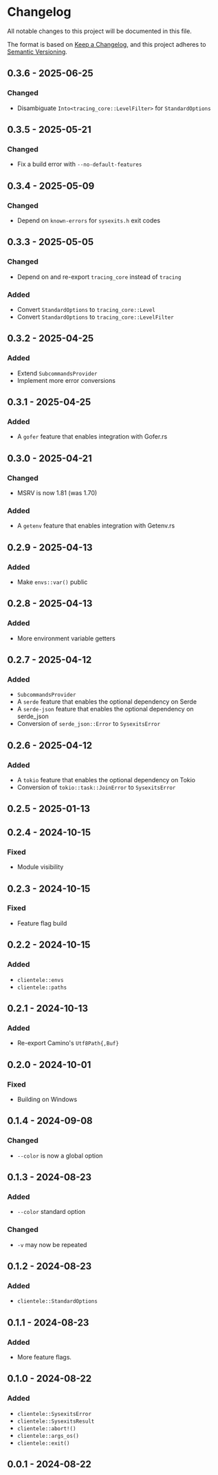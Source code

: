 # Changelog

All notable changes to this project will be documented in this file.

The format is based on [Keep a Changelog](https://keepachangelog.com/en/1.0.0/),
and this project adheres to [Semantic Versioning](https://semver.org/spec/v2.0.0.html).

## 0.3.6 - 2025-06-25
### Changed
- Disambiguate `Into<tracing_core::LevelFilter>` for `StandardOptions`

## 0.3.5 - 2025-05-21
### Changed
- Fix a build error with `--no-default-features`

## 0.3.4 - 2025-05-09
### Changed
- Depend on `known-errors` for `sysexits.h` exit codes

## 0.3.3 - 2025-05-05
### Changed
- Depend on and re-export `tracing_core` instead of `tracing`
### Added
- Convert `StandardOptions` to `tracing_core::Level`
- Convert `StandardOptions` to `tracing_core::LevelFilter`

## 0.3.2 - 2025-04-25
### Added
- Extend `SubcommandsProvider`
- Implement more error conversions

## 0.3.1 - 2025-04-25
### Added
- A `gofer` feature that enables integration with Gofer.rs

## 0.3.0 - 2025-04-21
### Changed
- MSRV is now 1.81 (was 1.70)
### Added
- A `getenv` feature that enables integration with Getenv.rs

## 0.2.9 - 2025-04-13
### Added
- Make `envs::var()` public

## 0.2.8 - 2025-04-13
### Added
- More environment variable getters

## 0.2.7 - 2025-04-12
### Added
- `SubcommandsProvider`
- A `serde` feature that enables the optional dependency on Serde
- A `serde-json` feature that enables the optional dependency on serde_json
- Conversion of `serde_json::Error` to `SysexitsError`

## 0.2.6 - 2025-04-12
### Added
- A `tokio` feature that enables the optional dependency on Tokio
- Conversion of `tokio::task::JoinError` to `SysexitsError`

## 0.2.5 - 2025-01-13

## 0.2.4 - 2024-10-15
### Fixed
- Module visibility

## 0.2.3 - 2024-10-15
### Fixed
- Feature flag build

## 0.2.2 - 2024-10-15
### Added
- `clientele::envs`
- `clientele::paths`

## 0.2.1 - 2024-10-13
### Added
- Re-export Camino's `Utf8Path{,Buf}`

## 0.2.0 - 2024-10-01
### Fixed
- Building on Windows

## 0.1.4 - 2024-09-08
### Changed
- `--color` is now a global option

## 0.1.3 - 2024-08-23
### Added
- `--color` standard option
### Changed
- `-v` may now be repeated

## 0.1.2 - 2024-08-23
### Added
- `clientele::StandardOptions`

## 0.1.1 - 2024-08-23
### Added
- More feature flags.

## 0.1.0 - 2024-08-22
### Added
- `clientele::SysexitsError`
- `clientele::SysexitsResult`
- `clientele::abort!()`
- `clientele::args_os()`
- `clientele::exit()`

## 0.0.1 - 2024-08-22
